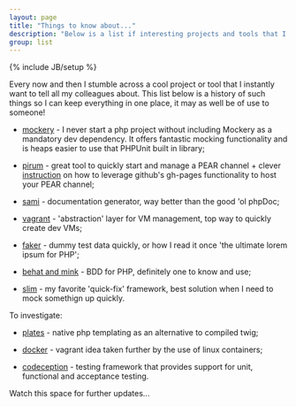 ```yaml
---
layout: page
title: "Things to know about..."
description: "Below is a list if interesting projects and tools that I recommend for everyone to read about."
group: list
---
```

{% include JB/setup %}

Every now and then I stumble across a cool project or tool that I instantly want to tell all my colleagues about. This
list below is a history of such things so I can keep everything in one place, it may as well be of use to someone!

- [mockery](https://github.com/padraic/mockery) - I never start a php project without including Mockery as a mandatory dev dependency. It offers fantastic mocking functionality and is heaps easier to use that PHPUnit built in library;

- [pirum](http://pirum.sensiolabs.org) - great tool to quickly start and manage a PEAR channel + clever [instruction](http://sauceio.com/index.php/2011/04/how-to-serve-php-packages-with-github/) on how to leverage github's gh-pages functionality to host your PEAR channel;

- [sami](https://github.com/fabpot/sami) - documentation generator, way better than the good 'ol phpDoc;

- [vagrant](http://www.vagrantup.com) - 'abstraction' layer for VM management, top way to quickly create dev VMs;

- [faker](https://github.com/fzaninotto/Faker) - dummy test data quickly, or how I read it once 'the ultimate lorem ipsum for PHP';

- [behat and mink](http://behat.org) - BDD for PHP, definitely one to know and use;

- [slim](http://www.slimframework.com) - my favorite 'quick-fix' framework, best solution when I need to mock somethign up quickly.

To investigate:

- [plates](https://github.com/reinink/Plates) - native php templating as an alternative to compiled twig;

- [docker](https://www.docker.io) - vagrant idea taken further by the use of linux containers;

- [codeception](http://codeception.com) - testing framework that provides support for unit, functional and acceptance testing.

Watch this space for further updates...
